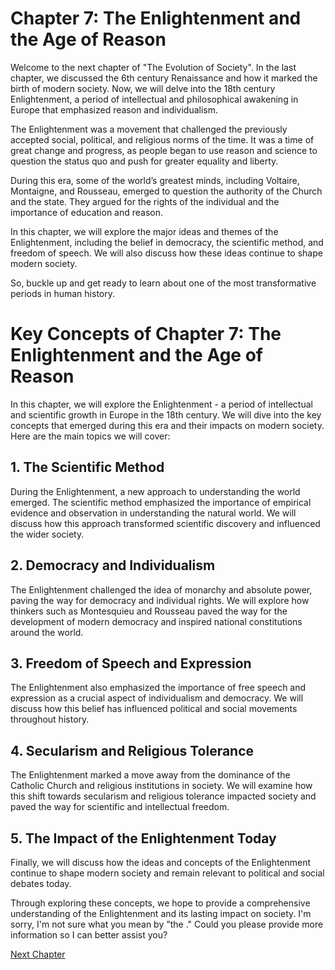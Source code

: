 # Chapter 7: The Enlightenment and the Age of Reason

Welcome to the next chapter of "The Evolution of Society". In the last chapter, we discussed the 6th century Renaissance and how it marked the birth of modern society. Now, we will delve into the 18th century Enlightenment, a period of intellectual and philosophical awakening in Europe that emphasized reason and individualism.

The Enlightenment was a movement that challenged the previously accepted social, political, and religious norms of the time. It was a time of great change and progress, as people began to use reason and science to question the status quo and push for greater equality and liberty.

During this era, some of the world’s greatest minds, including Voltaire, Montaigne, and Rousseau, emerged to question the authority of the Church and the state. They argued for the rights of the individual and the importance of education and reason.

In this chapter, we will explore the major ideas and themes of the Enlightenment, including the belief in democracy, the scientific method, and freedom of speech. We will also discuss how these ideas continue to shape modern society.

So, buckle up and get ready to learn about one of the most transformative periods in human history.
# Key Concepts of Chapter 7: The Enlightenment and the Age of Reason

In this chapter, we will explore the Enlightenment - a period of intellectual and scientific growth in Europe in the 18th century. We will dive into the key concepts that emerged during this era and their impacts on modern society. Here are the main topics we will cover:

## 1. The Scientific Method

During the Enlightenment, a new approach to understanding the world emerged. The scientific method emphasized the importance of empirical evidence and observation in understanding the natural world. We will discuss how this approach transformed scientific discovery and influenced the wider society.

## 2. Democracy and Individualism

The Enlightenment challenged the idea of monarchy and absolute power, paving the way for democracy and individual rights. We will explore how thinkers such as Montesquieu and Rousseau paved the way for the development of modern democracy and inspired national constitutions around the world.

## 3. Freedom of Speech and Expression

The Enlightenment also emphasized the importance of free speech and expression as a crucial aspect of individualism and democracy. We will discuss how this belief has influenced political and social movements throughout history.

## 4. Secularism and Religious Tolerance

The Enlightenment marked a move away from the dominance of the Catholic Church and religious institutions in society. We will examine how this shift towards secularism and religious tolerance impacted society and paved the way for scientific and intellectual freedom.

## 5. The Impact of the Enlightenment Today

Finally, we will discuss how the ideas and concepts of the Enlightenment continue to shape modern society and remain relevant to political and social debates today.

Through exploring these concepts, we hope to provide a comprehensive understanding of the Enlightenment and its lasting impact on society.
I'm sorry, I'm not sure what you mean by "the ." Could you please provide more information so I can better assist you?


[Next Chapter](08_Chapter08.md)